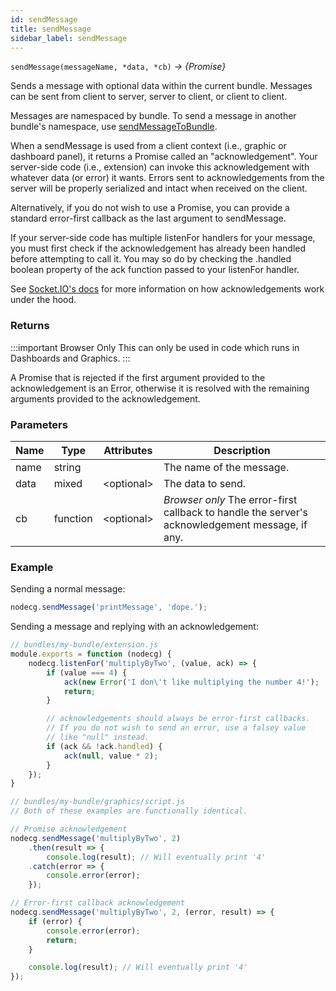 ```yaml
---
id: sendMessage
title: sendMessage
sidebar_label: sendMessage
---
```


`sendMessage(messageName, *data, *cb)` _→ \{Promise\}_

Sends a message with optional data within the current bundle. Messages can be sent from client to server, server to client, or client to client.

Messages are namespaced by bundle. To send a message in another bundle's namespace, use [sendMessageToBundle](sendMessageToBundle).

When a sendMessage is used from a client context (i.e., graphic or dashboard panel), it returns a Promise called an "acknowledgement". Your server-side code (i.e., extension) can invoke this acknowledgement with whatever data (or error) it wants. Errors sent to acknowledgements from the server will be properly serialized and intact when received on the client.

Alternatively, if you do not wish to use a Promise, you can provide a standard error-first callback as the last argument to sendMessage.

If your server-side code has multiple listenFor handlers for your message, you must first check if the acknowledgement has already been handled before attempting to call it. You may so do by checking the .handled boolean property of the ack function passed to your listenFor handler.

See [Socket.IO's docs](http://socket.io/docs/#sending-and-getting-data-%28acknowledgements%29) for more information on how acknowledgements work under the hood.

### Returns

:::important Browser Only
This can only be used in code which runs in Dashboards and Graphics.
:::

A Promise that is rejected if the first argument provided to the acknowledgement is an Error, otherwise it is resolved with the remaining arguments provided to the acknowledgement.

### Parameters

| Name | Type     | Attributes    | Description                                                                                     |
| ---- | -------- | ------------- | ----------------------------------------------------------------------------------------------- |
| name | string   |               | The name of the message.                                                                        |
| data | mixed    | &lt;optional> | The data to send.                                                                               |
| cb   | function | &lt;optional> | _Browser only_ The error-first callback to handle the server's acknowledgement message, if any. |

### Example

Sending a normal message:

```js
nodecg.sendMessage('printMessage', 'dope.');
```

Sending a message and replying with an acknowledgement:

```js
// bundles/my-bundle/extension.js
module.exports = function (nodecg) {
    nodecg.listenFor('multiplyByTwo', (value, ack) => {
        if (value === 4) {
            ack(new Error('I don\'t like multiplying the number 4!');
            return;
        }

        // acknowledgements should always be error-first callbacks.
        // If you do not wish to send an error, use a falsey value
        // like "null" instead.
        if (ack && !ack.handled) {
            ack(null, value * 2);
        }
    });
}

// bundles/my-bundle/graphics/script.js
// Both of these examples are functionally identical.

// Promise acknowledgement
nodecg.sendMessage('multiplyByTwo', 2)
    .then(result => {
        console.log(result); // Will eventually print '4'
    .catch(error => {
        console.error(error);
    });

// Error-first callback acknowledgement
nodecg.sendMessage('multiplyByTwo', 2, (error, result) => {
    if (error) {
        console.error(error);
        return;
    }

    console.log(result); // Will eventually print '4'
});
```
